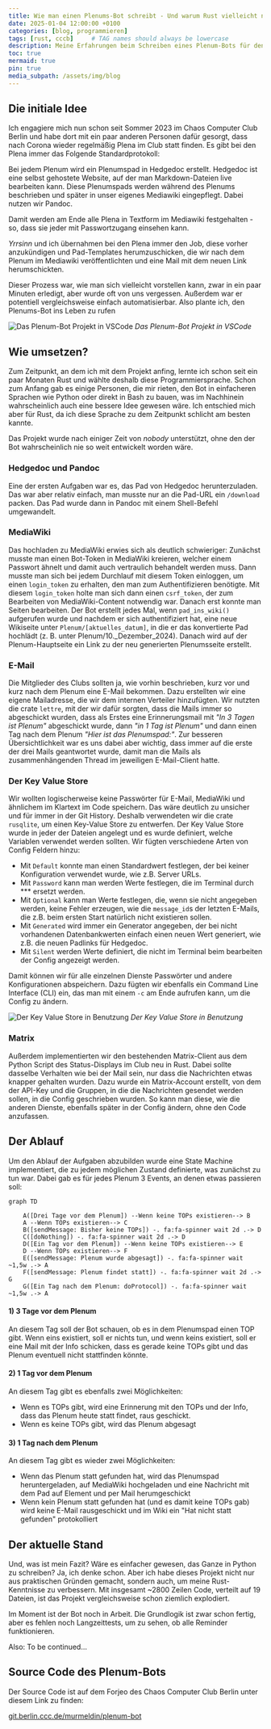 ```yaml
---
title: Wie man einen Plenums-Bot schreibt - Und warum Rust vielleicht nicht immer die beste Wahl ist
date: 2025-01-04 12:00:00 +0100
categories: [blog, programmieren]
tags: [rust, cccb]     # TAG names should always be lowercase
description: Meine Erfahrungen beim Schreiben eines Plenum-Bots für den CCCB
toc: true
mermaid: true
pin: true
media_subpath: /assets/img/blog
---
```

## Die initiale Idee

Ich engagiere mich nun schon seit Sommer 2023 im Chaos Computer Club Berlin und habe dort mit ein paar anderen Personen dafür gesorgt, dass nach Corona wieder regelmäßig Plena im Club statt finden. Es gibt bei den Plena immer das Folgende Standardprotokoll:

Bei jedem Plenum wird ein Plenumspad in Hedgedoc erstellt. Hedgedoc ist eine selbst gehostete Website, auf der man Markdown-Dateien live bearbeiten kann. Diese Plenumspads werden während des Plenums beschrieben und später in unser eigenes Mediawiki eingepflegt. Dabei nutzen wir Pandoc.

Damit werden am Ende alle Plena in Textform im Mediawiki festgehalten - so, dass sie jeder mit Passwortzugang einsehen kann.

*Yrrsinn* und ich übernahmen bei den Plena immer den Job, diese vorher anzukündigen und Pad-Templates herumzuschicken, die wir nach dem Plenum im Mediawiki veröffentlichten und eine Mail mit dem neuen Link herumschickten.

Dieser Prozess war, wie man sich vielleicht vorstellen kann, zwar in ein paar Minuten erledigt, aber wurde oft von uns vergessen. Außerdem war er potentiell vergleichsweise einfach automatisierbar. Also plante ich, den Plenums-Bot ins Leben zu rufen 

![Das Plenum-Bot Projekt in VSCode](plenum_bot_projekt_in_vscode.png)
_Das Plenum-Bot Projekt in VSCode_

## Wie umsetzen?

Zum Zeitpunkt, an dem ich mit dem Projekt anfing, lernte ich schon seit ein paar Monaten Rust und wählte deshalb diese Programmiersprache. Schon zum Anfang gab es einige Personen, die mir rieten, den Bot in einfacheren Sprachen wie Python oder direkt in Bash zu bauen, was im Nachhinein wahrscheinlich auch eine bessere Idee gewesen wäre. Ich entschied mich aber für Rust, da ich diese Sprache zu dem Zeitpunkt schlicht am besten kannte.

Das Projekt wurde nach einiger Zeit von *nobody* unterstützt, ohne den der Bot wahrscheinlich nie so weit entwickelt worden wäre.

### Hedgedoc und Pandoc

Eine der ersten Aufgaben war es, das Pad von Hedgedoc herunterzuladen. Das war aber relativ einfach, man musste nur an die Pad-URL ein `/download` packen. Das Pad wurde dann in Pandoc mit einem Shell-Befehl umgewandelt.

### MediaWiki

Das hochladen zu MediaWiki erwies sich als deutlich schwieriger: Zunächst musste man einen Bot-Token in MediaWiki kreieren, welcher einem Passwort ähnelt und damit auch vertraulich behandelt werden muss. Dann musste man sich bei jedem Durchlauf mit diesem Token einloggen, um einen `login_token` zu erhalten, den man zum Authentifizieren benötigte. Mit diesem `login_token` holte man sich dann einen `csrf_token`, der zum Bearbeiten von MediaWiki-Content notwendig war. Danach erst konnte man Seiten bearbeiten.
Der Bot erstellt jedes Mal, wenn `pad_ins_wiki()` aufgerufen wurde und nachdem er sich authentifiziert hat, eine neue Wikiseite unter `Plenum/[aktuelles_datum]`, in die er das konvertierte Pad hochlädt (z. B. unter Plenum/10.\_Dezember_2024). Danach wird auf der Plenum-Hauptseite ein Link zu der neu generierten Plenumsseite erstellt.

### E-Mail

Die Mitglieder des Clubs sollten ja, wie vorhin beschrieben, kurz vor und kurz nach dem Plenum eine E-Mail bekommen. Dazu erstellten wir eine eigene Mailadresse, die wir dem internen Verteiler hinzufügten. Wir nutzten die crate `lettre`, mit der wir dafür sorgten, dass die Mails immer so abgeschickt wurden, dass als Erstes eine Erinnerungsmail mit _"In 3 Tagen ist Plenum"_ abgeschickt wurde, dann _"in 1 Tag ist Plenum"_ und dann einen Tag nach dem Plenum _"Hier ist das Plenumspad:"_. Zur besseren Übersichtlichkeit war es uns dabei aber wichtig, dass immer auf die erste der drei Mails geantwortet wurde, damit man die Mails als zusammenhängenden Thread im jeweiligen E-Mail-Client hatte.

### Der Key Value Store

Wir wollten logischerweise keine Passwörter für E-Mail, MediaWiki und ähnlichem im Klartext im Code speichern. Das wäre deutlich zu unsicher und für immer in der Git History. Deshalb verwendeten wir die crate `rusqlite`, um einen Key-Value Store zu entwerfen. Der Key Value Store wurde in jeder der Dateien angelegt und es wurde definiert, welche Variablen verwendet werden sollten. Wir fügten verschiedene Arten von Config Feldern hinzu:
- Mit `Default` konnte man einen Standardwert festlegen, der bei keiner Konfiguration verwendet wurde, wie z.B. Server URLs.
- Mit  `Password` kann man werden Werte festlegen, die im Terminal durch \*\*\* ersetzt werden. 
- Mit `Optional` kann man Werte festlegen, die, wenn sie nicht angegeben werden, keine Fehler erzeugen, wie die `message_id`s der letzten E-Mails, die z.B. beim ersten Start natürlich nicht existieren sollen.  
- Mit `Generated` wird immer ein Generator angegeben, der bei nicht vorhandenen Datenbankwerten einfach einen neuen Wert generiert, wie z.B. die neuen Padlinks für Hedgedoc.
- Mit `Silent` werden Werte definiert, die nicht im Terminal beim bearbeiten der Config angezeigt werden.


Damit können wir für alle einzelnen Dienste Passwörter und andere Konfigurationen abspeichern. Dazu fügten wir ebenfalls ein Command Line Interface (CLI) ein, das man mit einem `-c` am Ende aufrufen kann, um die Config zu ändern.

![Der Key Value Store in Benutzung](der_key_value_store_in_aktion.png)
_Der Key Value Store in Benutzung_

### Matrix

Außerdem implementierten wir den bestehenden Matrix-Client aus dem Python Script des Status-Displays im Club neu in Rust. Dabei sollte dasselbe Verhalten wie bei der Mail sein, nur dass die Nachrichten etwas knapper gehalten wurden. Dazu wurde ein Matrix-Account erstellt, von dem der API-Key und die Gruppen, in die die Nachrichten gesendet werden sollen, in die Config geschrieben wurden. So kann man diese, wie die anderen Dienste, ebenfalls später in der Config ändern, ohne den Code anzufassen.

## Der Ablauf

Um den Ablauf der Aufgaben abzubilden wurde eine State Machine implementiert, die zu jedem möglichen Zustand definierte, was zunächst zu tun war. Dabei gab es für jedes Plenum 3 Events, an denen etwas passieren soll:

```mermaid
graph TD

    A([Drei Tage vor dem Plenum]) --Wenn keine TOPs existieren--> B
    A --Wenn TOPs existieren--> C
    B([sendMessage: Bisher keine TOPs]) -. fa:fa-spinner wait 2d .-> D
    C([doNothing]) -. fa:fa-spinner wait 2d .-> D
	D([Ein Tag vor dem Plenum]) --Wenn keine TOPs existieren--> E
	D --Wenn TOPs existieren--> F
    E([sendMessage: Plenum wurde abgesagt]) -. fa:fa-spinner wait ~1,5w .-> A
    F([sendMessage: Plenum findet statt]) -. fa:fa-spinner wait 2d .-> G
    G([Ein Tag nach dem Plenum: doProtocol]) -. fa:fa-spinner wait ~1,5w .-> A
```
#### 1) 3 Tage vor dem Plenum

An diesem Tag soll der Bot schauen, ob es in dem Plenumspad einen TOP gibt. Wenn eins existiert, soll er nichts tun, und wenn keins existiert, soll er eine Mail mit der Info schicken, dass es gerade keine TOPs gibt und das Plenum eventuell nicht stattfinden könnte.

#### 2) 1 Tag vor dem Plenum

An diesem Tag gibt es ebenfalls zwei Möglichkeiten:

- Wenn es TOPs gibt, wird eine Erinnerung mit den TOPs und der Info, dass das Plenum heute statt findet, raus geschickt.
- Wenn es keine TOPs gibt, wird das Plenum abgesagt

#### 3) 1 Tag nach dem Plenum

An diesem Tag gibt es wieder zwei Möglichkeiten:

- Wenn das Plenum statt gefunden hat, wird das Plenumspad heruntergeladen, auf MediaWiki hochgeladen und eine Nachricht mit dem Pad auf Element und per Mail herumgeschickt
- Wenn kein Plenum statt gefunden hat (und es damit keine TOPs gab) wird keine E-Mail rausgeschickt und im Wiki ein "Hat nicht statt gefunden" protokolliert

## Der aktuelle Stand

Und, was ist mein Fazit? Wäre es einfacher gewesen, das Ganze in Python zu schreiben? Ja, ich denke schon. Aber ich habe dieses Projekt nicht nur aus praktischen Gründen gemacht, sondern auch, um meine Rust-Kenntnisse zu verbessern. Mit insgesamt ~2800 Zeilen Code, verteilt auf 19 Dateien, ist das Projekt vergleichsweise schon ziemlich explodiert.

Im Moment ist der Bot noch in Arbeit. Die Grundlogik ist zwar schon fertig, aber es fehlen noch Langzeittests, um zu sehen, ob alle Reminder funktionieren.

Also: To be continued...

<script data-goatcounter="https://marekkrug-gc.goatcounter.com/count"
        async src="//gc.zgo.at/count.js"></script>

## <i class="fa-solid fa-code-compare"></i>  Source Code des Plenum-Bots
Der Source Code ist auf dem Forjeo des Chaos Computer Club Berlin unter diesem Link zu finden:

[git.berlin.ccc.de/murmeldin/plenum-bot](https://git.berlin.ccc.de/murmeldin/plenum-bot)